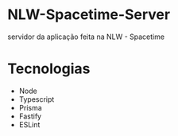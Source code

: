 # NLW-Spacetime-Server
servidor da aplicação feita na NLW - Spacetime

# Tecnologias

- Node
- Typescript
- Prisma
- Fastify
- ESLint
